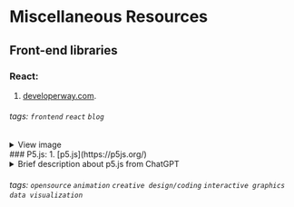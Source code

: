 # Miscellaneous Resources

## Front-end libraries
### React:

1. [developerway.com](https://www.developerway.com/?filter=react).   
###### tags: `frontend` `react` `blog` 
<details><summary>View image</summary>
![developerway ss](./images/developerway.png)
</details>
### P5.js:
1. [p5.js](https://p5js.org/)   
<details><summary>Brief description about p5.js from ChatGPT</summary>
<p>
It is a JavaScript library that makes it easy to create interactive graphics and animations in a web browser. p5.js is based on the Processing programming language and provides a simple and intuitive API for creating and manipulating graphics, sounds, and interactivity. 
</p>
<p>
With p5.js, you can create animations, generative art, games, data visualizations, and other interactive projects directly in your web browser using JavaScript. The library is open source and has a large community of users and contributors, which means there are many resources and examples available to help you get started and learn more about p5.js.    
</p>
![p5js](./images/p5js.png)  
</details>   
  
###### tags: `opensource` `animation` `creative design/coding` `interactive graphics` `data visualization` 



